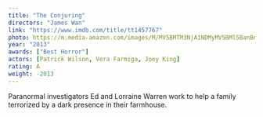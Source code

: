 ```yaml
---
title: "The Conjuring"
directors: "James Wan"
link: "https://www.imdb.com/title/tt1457767"
photo: https://m.media-amazon.com/images/M/MV5BMTM3NjA1NDMyMV5BMl5BanBnXkFtZTcwMDQzNDMzOQ@@._V1_UX182_CR0,0,182,268_AL_.jpg
year: "2013"
awards: ["Best Horror"]
actors: [Patrick Wilson, Vera Farmiga, Joey King]
rating: A
weight: -2013
---
```

Paranormal investigators Ed and Lorraine Warren work to help a family terrorized by a dark presence in their farmhouse. 